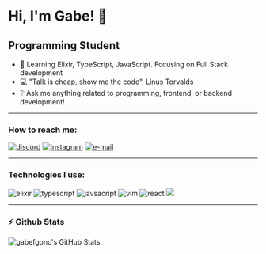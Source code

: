 # Hi, I'm Gabe! 👋

## Programming Student

- 🌱 Learning Elixir, TypeScript, JavaScript. Focusing on Full Stack development
- 💻 "Talk is cheap, show me the code", Linus Torvalds
- ❔ Ask me anything related to programming, frontend, or backend development!

---

### How to reach me:

 <a href="https://discord.gg/user/The%20GabeFGonc#3200" target="_blank"><img alt="discord" src="https://img.shields.io/badge/Discord-7289DA?style=for-the-badge&logo=discord&logoColor=white"/></a>
 <a href="https://instagram.com/gabefgonc" target="_blank"><img alt="instagram" src="https://img.shields.io/badge/Instagram-E4405F?style=for-the-badge&logo=instagram&logoColor=white"/></a>
 <a href="mailto:gabefgonc@gmail.com?subject=Contact @gabefgonc"><img alt="e-mail" src="https://img.shields.io/badge/Gmail-D14836?style=for-the-badge&logo=gmail&logoColor=white"/></a>

---

### Technologies I use:

<img alt="elixir" src="https://cdn.jsdelivr.net/gh/devicons/devicon/icons/elixir/elixir-original.svg" />
<img alt="typescript" src="https://cdn.jsdelivr.net/gh/devicons/devicon/icons/typescript/typescript-original.svg" />
<img alt="javsacript" src="https://cdn.jsdelivr.net/gh/devicons/devicon/icons/javascript/javascript-original.svg" />
<img alt="vim" src="https://cdn.jsdelivr.net/gh/devicons/devicon/icons/vim/vim-original.svg" />
<img alt="react" src="https://cdn.jsdelivr.net/gh/devicons/devicon/icons/react/react-original.svg" />
<img src="https://cdn.jsdelivr.net/gh/devicons/devicon/icons/svelte/svelte-original.svg" />
          

---

### :zap: Github Stats

  <img align="left" alt="gabefgonc's GitHub Stats" src="https://github-readme-stats.vercel.app/api?username=gabefgonc&show_icons=true&count_private=true" />
